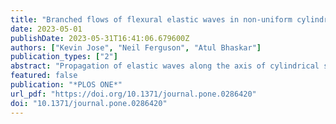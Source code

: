```yaml
---
title: "Branched flows of flexural elastic waves in non-uniform cylindrical shells"
date: 2023-05-01
publishDate: 2023-05-31T16:41:06.679600Z
authors: ["Kevin Jose", "Neil Ferguson", "Atul Bhaskar"]
publication_types: ["2"]
abstract: "Propagation of elastic waves along the axis of cylindrical shells is of great current interest due to their ubiquitous presence and technological importance. Geometric imperfections and spatial variations of properties are inevitable in such structures. Here we report the existence of branched flows of flexural waves in such waveguides. The location of high amplitude motion, away from the launch location, scales as a power law with respect to the variance, and linearly with respect to the correlation length of the spatial variation in the bending stiffness. These scaling laws are then theoretically derived from the ray equations. Numerical integration of the ray equations also exhibit this behaviour---consistent with finite element numerical simulations as well as the theoretically derived scaling. There appears to be a universality for the exponents in the scaling with respect to similar observations in the past for waves in other physical contexts, as well as dispersive flexural waves in elastic plates."
featured: false
publication: "*PLOS ONE*"
url_pdf: "https://doi.org/10.1371/journal.pone.0286420"
doi: "10.1371/journal.pone.0286420"
---
```


